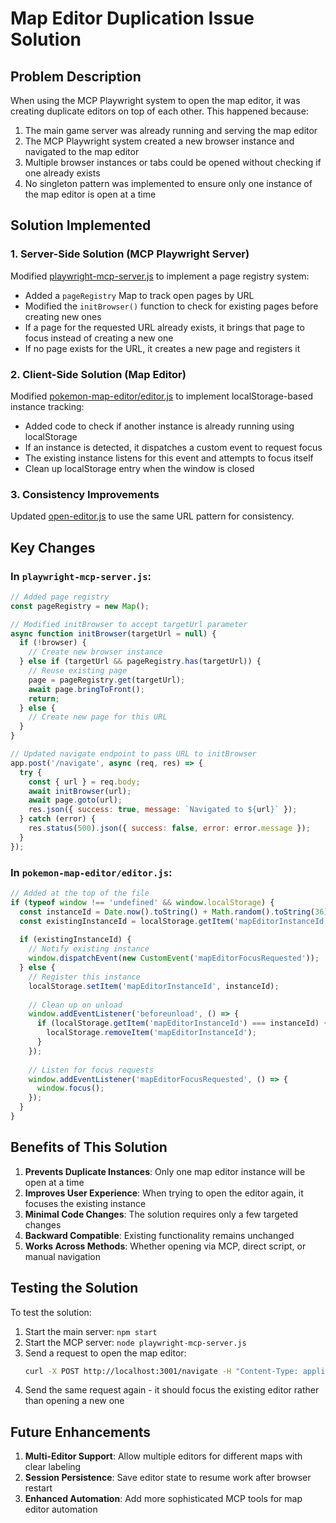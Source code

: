# Map Editor Duplication Issue Solution

## Problem Description
When using the MCP Playwright system to open the map editor, it was creating duplicate editors on top of each other. This happened because:
1. The main game server was already running and serving the map editor
2. The MCP Playwright system created a new browser instance and navigated to the map editor
3. Multiple browser instances or tabs could be opened without checking if one already exists
4. No singleton pattern was implemented to ensure only one instance of the map editor is open at a time

## Solution Implemented

### 1. Server-Side Solution (MCP Playwright Server)
Modified [playwright-mcp-server.js](file:///C:/Users/Leduc/Desktop/projet/playwright-mcp-server.js) to implement a page registry system:

- Added a `pageRegistry` Map to track open pages by URL
- Modified the `initBrowser()` function to check for existing pages before creating new ones
- If a page for the requested URL already exists, it brings that page to focus instead of creating a new one
- If no page exists for the URL, it creates a new page and registers it

### 2. Client-Side Solution (Map Editor)
Modified [pokemon-map-editor/editor.js](file:///C:/Users/Leduc/Desktop/projet/pokemon-map-editor/editor.js) to implement localStorage-based instance tracking:

- Added code to check if another instance is already running using localStorage
- If an instance is detected, it dispatches a custom event to request focus
- The existing instance listens for this event and attempts to focus itself
- Clean up localStorage entry when the window is closed

### 3. Consistency Improvements
Updated [open-editor.js](file:///C:/Users/Leduc/Desktop/projet/open-editor.js) to use the same URL pattern for consistency.

## Key Changes

### In `playwright-mcp-server.js`:
```javascript
// Added page registry
const pageRegistry = new Map();

// Modified initBrowser to accept targetUrl parameter
async function initBrowser(targetUrl = null) {
  if (!browser) {
    // Create new browser instance
  } else if (targetUrl && pageRegistry.has(targetUrl)) {
    // Reuse existing page
    page = pageRegistry.get(targetUrl);
    await page.bringToFront();
    return;
  } else {
    // Create new page for this URL
  }
}

// Updated navigate endpoint to pass URL to initBrowser
app.post('/navigate', async (req, res) => {
  try {
    const { url } = req.body;
    await initBrowser(url);
    await page.goto(url);
    res.json({ success: true, message: `Navigated to ${url}` });
  } catch (error) {
    res.status(500).json({ success: false, error: error.message });
  }
});
```

### In `pokemon-map-editor/editor.js`:
```javascript
// Added at the top of the file
if (typeof window !== 'undefined' && window.localStorage) {
  const instanceId = Date.now().toString() + Math.random().toString(36).substr(2, 9);
  const existingInstanceId = localStorage.getItem('mapEditorInstanceId');
  
  if (existingInstanceId) {
    // Notify existing instance
    window.dispatchEvent(new CustomEvent('mapEditorFocusRequested'));
  } else {
    // Register this instance
    localStorage.setItem('mapEditorInstanceId', instanceId);
    
    // Clean up on unload
    window.addEventListener('beforeunload', () => {
      if (localStorage.getItem('mapEditorInstanceId') === instanceId) {
        localStorage.removeItem('mapEditorInstanceId');
      }
    });
    
    // Listen for focus requests
    window.addEventListener('mapEditorFocusRequested', () => {
      window.focus();
    });
  }
}
```

## Benefits of This Solution

1. **Prevents Duplicate Instances**: Only one map editor instance will be open at a time
2. **Improves User Experience**: When trying to open the editor again, it focuses the existing instance
3. **Minimal Code Changes**: The solution requires only a few targeted changes
4. **Backward Compatible**: Existing functionality remains unchanged
5. **Works Across Methods**: Whether opening via MCP, direct script, or manual navigation

## Testing the Solution

To test the solution:
1. Start the main server: `npm start`
2. Start the MCP server: `node playwright-mcp-server.js`
3. Send a request to open the map editor: 
   ```bash
   curl -X POST http://localhost:3001/navigate -H "Content-Type: application/json" -d "{\"url\":\"http://localhost:3000/pokemon-map-editor/\"}"
   ```
4. Send the same request again - it should focus the existing editor rather than opening a new one

## Future Enhancements

1. **Multi-Editor Support**: Allow multiple editors for different maps with clear labeling
2. **Session Persistence**: Save editor state to resume work after browser restart
3. **Enhanced Automation**: Add more sophisticated MCP tools for map editor automation